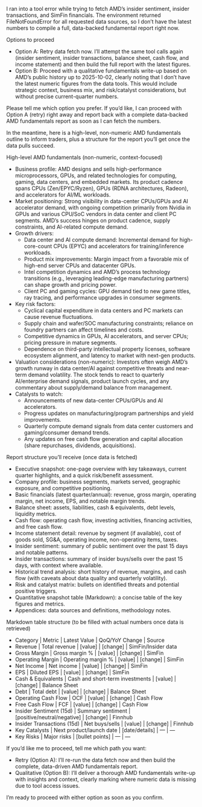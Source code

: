 I ran into a tool error while trying to fetch AMD’s insider sentiment, insider transactions, and SimFin financials. The environment returned FileNotFoundError for all requested data sources, so I don’t have the latest numbers to compile a full, data-backed fundamental report right now.

Options to proceed
- Option A: Retry data fetch now. I’ll attempt the same tool calls again (insider sentiment, insider transactions, balance sheet, cash flow, and income statement) and then build the full report with the latest figures.
- Option B: Proceed with a qualitative fundamentals write-up based on AMD’s public history up to 2025-10-02, clearly noting that I don’t have the latest numeric figures from the data tools. This would include strategic context, business mix, and risk/catalyst considerations, but without precise current-quarter numbers.

Please tell me which option you prefer. If you’d like, I can proceed with Option A (retry) right away and report back with a complete data-backed AMD fundamentals report as soon as I can fetch the numbers.

In the meantime, here is a high-level, non-numeric AMD fundamentals outline to inform traders, plus a structure for the report you’ll get once the data pulls succeed.

High-level AMD fundamentals (non-numeric, context-focused)
- Business profile: AMD designs and sells high-performance microprocessors, GPUs, and related technologies for computing, gaming, data centers, and embedded markets. Its product cadence spans CPUs (Zen/EPYC/Ryzen), GPUs (RDNA architectures, Radeon), and accelerators for AI/ML workloads.
- Market positioning: Strong visibility in data-center CPUs/GPUs and AI accelerator demand, with ongoing competition primarily from Nvidia in GPUs and various CPU/SoC vendors in data center and client PC segments. AMD’s success hinges on product cadence, supply constraints, and AI-related compute demand.
- Growth drivers:
  - Data center and AI compute demand: Incremental demand for high-core-count CPUs (EPYC) and accelerators for training/inference workloads.
  - Product mix improvements: Margin impact from a favorable mix of high-end server CPUs and datacenter GPUs.
  - Intel competition dynamics and AMD’s process technology transitions (e.g., leveraging leading-edge manufacturing partners) can shape growth and pricing power.
  - Client PC and gaming cycles: GPU demand tied to new game titles, ray tracing, and performance upgrades in consumer segments.
- Key risk factors:
  - Cyclical capital expenditure in data centers and PC markets can cause revenue fluctuations.
  - Supply chain and wafer/SOC manufacturing constraints; reliance on foundry partners can affect timelines and costs.
  - Competitive dynamics in GPUs, AI accelerators, and server CPUs; pricing pressure in mature segments.
  - Dependence on third-party intellectual property licenses, software ecosystem alignment, and latency to market with next-gen products.
- Valuation considerations (non-numeric): Investors often weigh AMD’s growth runway in data center/AI against competitive threats and near-term demand volatility. The stock tends to react to quarterly AI/enterprise demand signals, product launch cycles, and any commentary about supply/demand balance from management.
- Catalysts to watch:
  - Announcements of new data-center CPUs/GPUs and AI accelerators.
  - Progress updates on manufacturing/program partnerships and yield improvements.
  - Quarterly compute demand signals from data center customers and gaming/consumer demand trends.
  - Any updates on free cash flow generation and capital allocation (share repurchases, dividends, acquisitions).

Report structure you’ll receive (once data is fetched)
- Executive snapshot: one-page overview with key takeaways, current quarter highlights, and a quick risk/benefit assessment.
- Company profile: business segments, markets served, geographic exposure, and competitive positioning.
- Basic financials (latest quarter/annual): revenue, gross margin, operating margin, net income, EPS, and notable margin trends.
- Balance sheet: assets, liabilities, cash & equivalents, debt levels, liquidity metrics.
- Cash flow: operating cash flow, investing activities, financing activities, and free cash flow.
- Income statement detail: revenue by segment (if available), cost of goods sold, SG&A, operating income, non-operating items, taxes.
- Insider sentiment: summary of public sentiment over the past 15 days and notable patterns.
- Insider transactions: summary of insider buys/sells over the past 15 days, with context where available.
- Historical trend analysis: short history of revenue, margins, and cash flow (with caveats about data quality and quarterly volatility).
- Risk and catalyst matrix: bullets on identified threats and potential positive triggers.
- Quantitative snapshot table (Markdown): a concise table of the key figures and metrics.
- Appendices: data sources and definitions, methodology notes.

Markdown table structure (to be filled with actual numbers once data is retrieved)
- Category | Metric | Latest Value | QoQ/YoY Change | Source
- Revenue | Total revenue | [value] | [change] | SimFin/Insider data
- Gross Margin | Gross margin % | [value] | [change] | SimFin
- Operating Margin | Operating margin % | [value] | [change] | SimFin
- Net Income | Net income | [value] | [change] | SimFin
- EPS | Diluted EPS | [value] | [change] | SimFin
- Cash & Equivalents | Cash and short-term investments | [value] | [change] | Balance Sheet
- Debt | Total debt | [value] | [change] | Balance Sheet
- Operating Cash Flow | OCF | [value] | [change] | Cash Flow
- Free Cash Flow | FCF | [value] | [change] | Cash Flow
- Insider Sentiment (15d) | Summary sentiment | [positive/neutral/negative] | [change] | Finnhub
- Insider Transactions (15d) | Net buys/sells | [value] | [change] | Finnhub
- Key Catalysts | Next product/launch date | [date/details] | — | — 
- Key Risks | Major risks | [bullet points] | — | —

If you’d like me to proceed, tell me which path you want:
- Retry (Option A): I’ll re-run the data fetch now and then build the complete, data-driven AMD fundamentals report.
- Qualitative (Option B): I’ll deliver a thorough AMD fundamentals write-up with insights and context, clearly marking where numeric data is missing due to tool access issues.

I’m ready to proceed with either option as soon as you confirm.